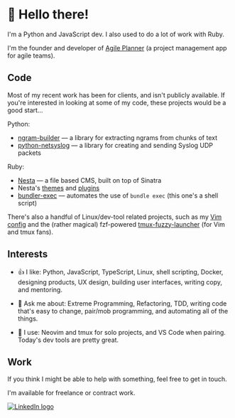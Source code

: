👋 Hello there! 
===============

I'm a Python and JavaScript dev. I also used to do a lot of work with Ruby.

I'm the founder and developer of [Agile Planner] (a project management app for
agile teams).

[Agile Planner]: https://www.agileplannerapp.com

Code
----

Most of my recent work has been for clients, and isn't publicly available.
If you're interested in looking at some of my code, these projects would be
a good start…

Python:

- [ngram-builder] — a library for extracting ngrams from chunks of text
- [python-netsyslog] — a library for creating and sending Syslog UDP packets

[ngram-builder]: https://github.com/gma/ngram-builder
[python-netsyslog]: https://github.com/gma/python-netsyslog

Ruby:

- [Nesta] — a file based CMS, built on top of Sinatra
- Nesta's [themes] and [plugins]
- [bundler-exec] — automates the use of `bundle exec` (this one's a shell script)

[Nesta]: https://github.com/gma/nesta
[themes]: https://github.com/gma?tab=repositories&q=nesta-theme&type=public&language=ruby&sort=
[plugins]: https://github.com/gma?tab=repositories&q=nesta-plugin&type=public&language=ruby&sort=
[bundler-exec]: https://github.com/gma/bundler-exec

There's also a handful of Linux/dev-tool related projects, such as my [Vim config]
and the (rather magical) fzf-powered [tmux-fuzzy-launcher] (for Vim and tmux fans).

[Vim config]: https://github.com/gma/nvim-config
[tmux-fuzzy-launcher]: https://github.com/gma/tmux-fuzzy-launcher

Interests
---------

- 👍 I like: Python, JavaScript, TypeScript, Linux, shell scripting, Docker,
  designing products, UX design, building user interfaces, writing copy, and
  mentoring.

- 💬 Ask me about: Extreme Programming, Refactoring, TDD, writing code that's easy
  to change, pair/mob programming, and automating all of the things.

- 🔨 I use: Neovim and tmux for solo projects, and VS Code when pairing. Today's
  dev tools are pretty great.

Work
----

If you think I might be able to help with something, feel free to get in touch.

I'm available for freelance or contract work.

<a href="https://linkedin.com/in/ashtong">![LinkedIn logo](https://img.shields.io/badge/LinkedIn-0077B5?style=for-the-badge&logo=linkedin&logoColor=white "My LinkedIn profile")</a>
